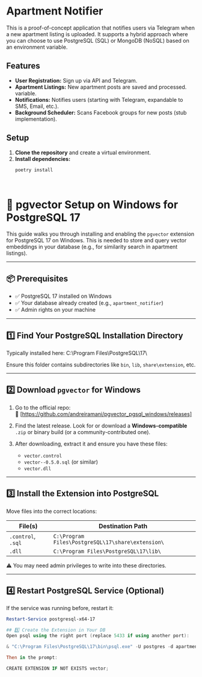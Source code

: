# Apartment Notifier

This is a proof-of-concept application that notifies users via Telegram when a new apartment listing is uploaded. It supports a hybrid approach where you can choose to use PostgreSQL (SQL) or MongoDB (NoSQL) based on an environment variable.

## Features
- **User Registration:** Sign up via API and Telegram.
- **Apartment Listings:** New apartment posts are saved and processed.
variable.
- **Notifications:** Notifies users (starting with Telegram, expandable to SMS, Email, etc.).
- **Background Scheduler:** Scans Facebook groups for new posts (stub implementation).

## Setup
1. **Clone the repository** and create a virtual environment.
2. **Install dependencies:**
   ```bash
   poetry install




# 🧠 pgvector Setup on Windows for PostgreSQL 17

This guide walks you through installing and enabling the `pgvector` extension for PostgreSQL 17 on Windows. This is needed to store and query vector embeddings in your database (e.g., for similarity search in apartment listings).

---

## 📦 Prerequisites

- ✅ PostgreSQL 17 installed on Windows  
- ✅ Your database already created (e.g., `apartment_notifier`)
- ✅ Admin rights on your machine

---

## 1️⃣ Find Your PostgreSQL Installation Directory

Typically installed here:
C:\Program Files\PostgreSQL\17\



Ensure this folder contains subdirectories like `bin`, `lib`, `share\extension`, etc.

---

## 2️⃣ Download `pgvector` for Windows

1. Go to the official repo:  
   🔗 [https://github.com/andreiramani/pgvector_pgsql_windows/releases]

2. Find the latest release. Look for or download a **Windows-compatible** `.zip` or binary build (or a community-contributed one).

3. After downloading, extract it and ensure you have these files:
   - `vector.control`
   - `vector--0.5.0.sql` (or similar)
   - `vector.dll`

---

## 3️⃣ Install the Extension into PostgreSQL

Move files into the correct locations:

| File(s)          | Destination Path                                      |
|------------------|--------------------------------------------------------|
| `.control`, `.sql` | `C:\Program Files\PostgreSQL\17\share\extension\`     |
| `.dll`           | `C:\Program Files\PostgreSQL\17\lib\`                  |

⚠️ You may need admin privileges to write into these directories.

---

## 4️⃣ Restart PostgreSQL Service (Optional)

If the service was running before, restart it:

```powershell
Restart-Service postgresql-x64-17

## 5️⃣ Create the Extension in Your DB
Open psql using the right port (replace 5433 if using another port):

& "C:\Program Files\PostgreSQL\17\bin\psql.exe" -U postgres -d apartment_notifier -p 5433

Then in the prompt:

CREATE EXTENSION IF NOT EXISTS vector;

